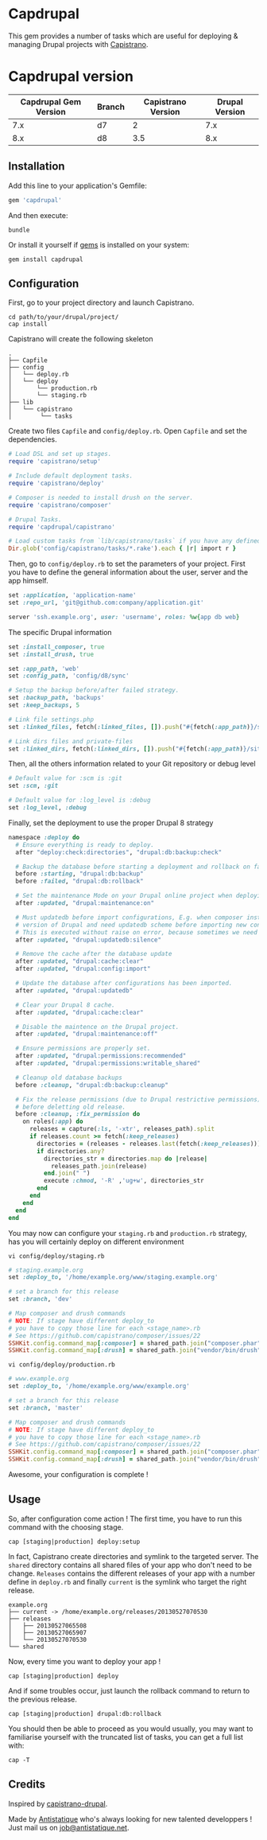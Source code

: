 # Capdrupal

This gem provides a number of tasks which are useful for deploying & managing Drupal projects with [Capistrano](https://github.com/capistrano/capistrano).

# Capdrupal version

Capdrupal Gem Version | Branch | Capistrano Version | Drupal Version
--------------------- | ------ | ------------------ | --------------
7.x                   | d7     | 2                  | 7.x
8.x                   | d8     | 3.5                | 8.x

## Installation

Add this line to your application's Gemfile:

```ruby
gem 'capdrupal'
```

And then execute:

```shell
bundle
```

Or install it yourself if [gems](http://rubygems.org) is installed on your system:

```shell
gem install capdrupal
```

## Configuration

First, go to your project directory and launch Capistrano.

```shell
cd path/to/your/drupal/project/
cap install
```

Capistrano will create the following skeleton

```
.
├── Capfile
├── config
│   └── deploy.rb
│   └── deploy
│       └── production.rb
│       └── staging.rb
├── lib
│   └── capistrano
│        └── tasks

```

Create two files `Capfile` and `config/deploy.rb`. Open `Capfile` and set the dependencies.

```ruby
# Load DSL and set up stages.
require 'capistrano/setup'

# Include default deployment tasks.
require 'capistrano/deploy'

# Composer is needed to install drush on the server.
require 'capistrano/composer'

# Drupal Tasks.
require 'capdrupal/capistrano'

# Load custom tasks from `lib/capistrano/tasks` if you have any defined.
Dir.glob('config/capistrano/tasks/*.rake').each { |r| import r }
```

Then, go to `config/deploy.rb` to set the parameters of your project. First you have to define the general information about the user, server and the app himself.

```ruby
set :application, 'application-name'
set :repo_url, 'git@github.com:company/application.git'

server 'ssh.example.org', user: 'username', roles: %w{app db web}
```

The specific Drupal information

```ruby
set :install_composer, true
set :install_drush, true

set :app_path, 'web'
set :config_path, 'config/d8/sync'

# Setup the backup before/after failed strategy.
set :backup_path, 'backups'
set :keep_backups, 5

# Link file settings.php
set :linked_files, fetch(:linked_files, []).push("#{fetch(:app_path)}/sites/default/settings.php", "drush/drush.yml")

# Link dirs files and private-files
set :linked_dirs, fetch(:linked_dirs, []).push("#{fetch(:app_path)}/sites/default/files")
```

Then, all the others information related to your Git repository or debug level

```ruby
# Default value for :scm is :git
set :scm, :git

# Default value for :log_level is :debug
set :log_level, :debug
```

Finally, set the deployment to use the proper Drupal 8 strategy

```ruby
namespace :deploy do
  # Ensure everything is ready to deploy.
  after "deploy:check:directories", "drupal:db:backup:check"

  # Backup the database before starting a deployment and rollback on fail.
  before :starting, "drupal:db:backup"
  before :failed, "drupal:db:rollback"

  # Set the maintenance Mode on your Drupal online project when deploying.
  after :updated, "drupal:maintenance:on"

  # Must updatedb before import configurations, E.g. when composer install new
  # version of Drupal and need updatedb scheme before importing new config.
  # This is executed without raise on error, because sometimes we need to do drush config-import before updatedb.
  after :updated, "drupal:updatedb:silence"

  # Remove the cache after the database update
  after :updated, "drupal:cache:clear"
  after :updated, "drupal:config:import"

  # Update the database after configurations has been imported.
  after :updated, "drupal:updatedb"

  # Clear your Drupal 8 cache.
  after :updated, "drupal:cache:clear"

  # Disable the maintence on the Drupal project.
  after :updated, "drupal:maintenance:off"

  # Ensure permissions are properly set.
  after :updated, "drupal:permissions:recommended"
  after :updated, "drupal:permissions:writable_shared"

  # Cleanup old database backups
  before :cleanup, "drupal:db:backup:cleanup"

  # Fix the release permissions (due to Drupal restrictive permissions)
  # before deletting old release.
  before :cleanup, :fix_permission do
    on roles(:app) do
      releases = capture(:ls, '-xtr', releases_path).split
      if releases.count >= fetch(:keep_releases)
        directories = (releases - releases.last(fetch(:keep_releases)))
        if directories.any?
          directories_str = directories.map do |release|
            releases_path.join(release)
          end.join(" ")
          execute :chmod, '-R' ,'ug+w', directories_str
        end
      end
    end
  end
end
```

You may now can configure your `staging.rb` and `production.rb` strategy, has you will certainly deploy on different environment


```shell
vi config/deploy/staging.rb
```

```ruby
# staging.example.org
set :deploy_to, '/home/example.org/www/staging.example.org'

# set a branch for this release
set :branch, 'dev'

# Map composer and drush commands
# NOTE: If stage have different deploy_to
# you have to copy those line for each <stage_name>.rb
# See https://github.com/capistrano/composer/issues/22
SSHKit.config.command_map[:composer] = shared_path.join("composer.phar")
SSHKit.config.command_map[:drush] = shared_path.join("vendor/bin/drush")
```

```shell
vi config/deploy/production.rb
```

```ruby
# www.example.org
set :deploy_to, '/home/example.org/www/example.org'

# set a branch for this release
set :branch, 'master'

# Map composer and drush commands
# NOTE: If stage have different deploy_to
# you have to copy those line for each <stage_name>.rb
# See https://github.com/capistrano/composer/issues/22
SSHKit.config.command_map[:composer] = shared_path.join("composer.phar")
SSHKit.config.command_map[:drush] = shared_path.join("vendor/bin/drush")
```

Awesome, your configuration is complete !

## Usage

So, after configuration come action ! The first time, you have to run this command with the choosing stage.

```shell
cap [staging|production] deploy:setup
```

In fact, Capistrano create directories and symlink to the targeted server. The `shared` directory contains all shared files of your app who don't need to be change. `Releases` contains the different releases of your app with a number define in `deploy.rb` and finally `current` is the symlink who target the right release.

```
example.org
├── current -> /home/example.org/releases/20130527070530
├── releases
│   ├── 20130527065508
│   ├── 20130527065907
│   └── 20130527070530
└── shared
```

Now, every time you want to deploy your app !

```
cap [staging|production] deploy
```

And if some troubles occur, just launch the rollback command to return to the previous release.

```
cap [staging|production] drupal:db:rollback
```

You should then be able to proceed as you would usually, you may want to familiarise yourself with the truncated list of tasks, you can get a full list with:

```
cap -T
```

## Credits

Inspired by [capistrano-drupal](https://github.com/previousnext/capistrano-drupal).

Made by [Antistatique](http://www.antistatique.net) who's always looking for new talented developpers ! Just mail us on [job@antistatique.net](mailto:hello@antistatique.net).
